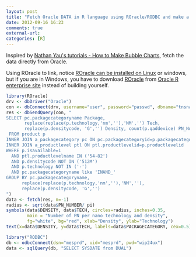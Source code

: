 ```yaml
---
layout: post
title: "Fetch Oracle DATA in R language using ROracle/RODBC and make a Bubble Charts"
date: 2012-09-16 16:23
comments: true
external-url:
categories: [R]
---
```

Inspired by [Nathan Yau's tutorials - How to Make Bubble Charts](http://flowingdata.com/2010/11/23/how-to-make-bubble-charts/), fetch the data directly from Oracle.

<!--more-->

Using ROracle to link, notice [ROracle can be installed on Linux](/2012/09/16/install-r-and-rstudio-in-ubuntu/) or windows, but if you are in Windows, you have to download [ROracle](http://www.oracle.com/technetwork/database/options/advanced-analytics/r-enterprise/ore-downloads-1502823.html) from [Oracle R enterprise site](http://www.oracle.com/technetwork/database/options/advanced-analytics/r-enterprise/index.html) instead of building yourself.

```r PN_Circles.R
library(ROracle)
drv <- dbDriver("Oracle")
con <- dbConnect(drv, username="user", password="passwd", dbname="tnsname")
res <- dbSendQuery(con, "
SELECT pc.packagecategoryname Package,
	   replace(replace(p.technology,'nm',''),'NM','') Tech,
	   replace(p.densitycode, 'G','') Density, count(p.qaddevice) PN_Number
 FROM product p
INNER JOIN a_packagecategory pc ON pc.packagecategoryid=p.packagecategoryid
INNER JOIN a_productlevel ptl ON ptl.productlevelid=p.productlevelid
WHERE p.isavailable=1
  AND ptl.productlevelname IN ('54-82')
  AND p.densitycode NOT IN ('512M')
  AND p.technology NOT IN ('-')
  AND pc.packagecategoryname like 'INAND_'
GROUP BY pc.packagecategoryname,
	  replace(replace(p.technology,'nm',''),'NM',''),
	  replace(p.densitycode, 'G','')
")
data <- fetch(res, n=-1)
radius <- sqrt(data$PN_NUMBER/ pi)
symbols(data$DENSITY, data$TECH, circles=radius, inches=0.35,
		main = "Number of PN per nano technology and density",
		fg="white", bg="red", xlab="Density", ylab="Technology")
text(x=data$DENSITY, y=data$TECH, labels=data$PACKAGECATEGORY, cex=0.5)
```

```r using below if you are in Windows
library("RODBC")
db <- odbcConnect(dsn="mesprd", uid="mesprd", pwd="wip24ux")
data <- sqlQuery(db, "SELECT SYSDATE from DUAL")
```